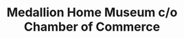 ---
layout: repo
title: "Medallion Home Museum c/o Chamber of Commerce"
id: 17001
permalink: repos/17001/
---